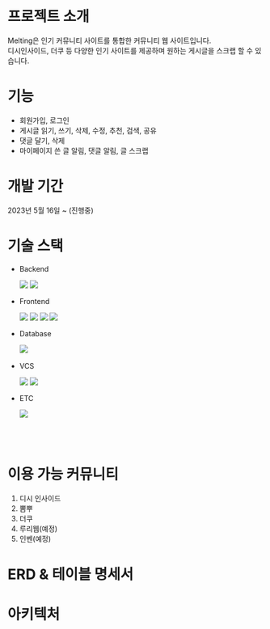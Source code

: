 <!-- <p align="center"><img src="readmeimg/Logo.png" height="180px"></p> -->

# 프로젝트 소개
Melting은 인기 커뮤니티 사이트를 통합한 커뮤니티 웹 사이트입니다.<br>
디시인사이드, 더쿠 등 다양한 인기 사이트를 제공하며 원하는 게시글을 스크랩 할 수 있습니다.


# 기능
- 회원가입, 로그인
- 게시글 읽기, 쓰기, 삭제, 수정, 추천, 검색, 공유
- 댓글 달기, 삭제
- 마이페이지 쓴 글 알림, 댓글 알림, 글 스크랩

# 개발 기간
 2023년 5월 16일 ~ (진행중)


#  기술 스택
- <div>Backend </div>
&nbsp;&nbsp;&nbsp;&nbsp;&nbsp;
<img src="https://img.shields.io/badge/Spring-6DB33F?style=flat&logo=spring&logoColor=white">
<img src="https://img.shields.io/badge/SpringBoot-green?style=flat&logo=SpringBoot&logoColor=white"/>

- <div>Frontend </div>
&nbsp;&nbsp;&nbsp;&nbsp;&nbsp;
<img src="https://img.shields.io/badge/HTML-red?style=flat&logo=html5&logoColor=white"/>
<img src="https://img.shields.io/badge/CSS-blue?style=flat&logo=css3&logoColor=white"/>
<img src="https://img.shields.io/badge/JavaScript-yellow?style=flat&logo=JavaScript&logoColor=white"/>
<img src="https://img.shields.io/badge/jQuery-blue?style=flat&logo=jquery&logoColor=black"/>

- <div>Database </div>
&nbsp;&nbsp;&nbsp;&nbsp;&nbsp;
<img src="https://img.shields.io/badge/SQL Developer-F80000?style=flat&logo=oracle&logoColor=white">

- <div>VCS</div>
&nbsp;&nbsp;&nbsp;&nbsp;&nbsp;
<img src="https://img.shields.io/badge/Git-orange?style=flat&logo=git&logoColor=white"/>
<img src="https://img.shields.io/badge/github-black?style=flat&logo=github&logoColor=white"/>

- <div>ETC</div>
&nbsp;&nbsp;&nbsp;&nbsp;&nbsp;
<img src="https://img.shields.io/badge/Notion-white?style=flat&logo=Notion&logoColor=black"/>

<br><br>

# 이용 가능 커뮤니티
1. 디시 인사이드
2. 뽐뿌
3. 더쿠
4. 루리웹(예정)
5. 인벤(예정)

# ERD & 테이블 명세서

# 아키텍처
